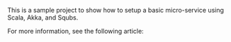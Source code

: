 This is a sample project to show how to setup a basic micro-service using Scala, Akka, and Squbs.

For more information, see the following article: 